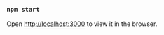 

### `npm start`
Open [http://localhost:3000](http://localhost:3000) to view it in the browser.




